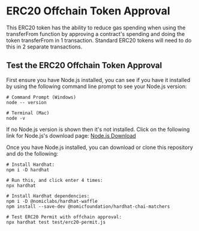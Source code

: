 # ERC20 Offchain Token Approval

This ERC20 token has the ability to reduce gas spending when using the transferFrom function by approving a contract's spending and doing the token transferFrom in 1 transaction. Standard ERC20 tokens will need to do this in 2 separate transactions.

## Test the ERC20 Offchain Token Approval

First ensure you have Node.js installed, you can see if you have it installed by using the following command line prompt to see your Node.js version:

```shell
# Command Prompt (Windows)
node -- version

# Terminal (Mac)
node -v
```

If no Node.js version is shown then it's not installed. Click on the following link for Node.js's download page: [Node.js Download](https://nodejs.org/en/download)

Once you have Node.js installed, you can download or clone this repository and do the following:

```shell
# Install Hardhat:
npm i -D hardhat

# Run this, and click enter 4 times:
npx hardhat

# Install Hardhat dependencies:
npm i -D @nomiclabs/hardhat-waffle
npm install --save-dev @nomicfoundation/hardhat-chai-matchers

# Test ERC20 Permit with offchain approval:
npx hardhat test test/erc20-permit.js
```
